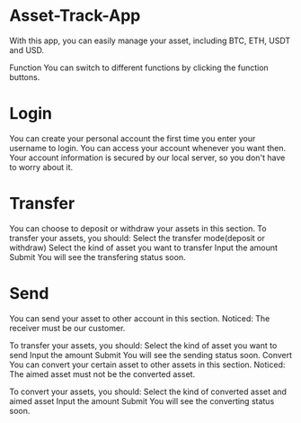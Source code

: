 # Asset-Track-App

With this app, you can easily manage your asset, including BTC, ETH, USDT and USD.

Function
You can switch to different functions by clicking the function buttons.

# Login
You can create your personal account the first time you enter your username to login.
You can access your account whenever you want then.
Your account information is secured by our local server, so you don't have to worry about it.

# Transfer
You can choose to deposit or withdraw your assets in this section.
To transfer your assets, you should:
Select the transfer mode(deposit or withdraw)
Select the kind of asset you want to transfer
Input the amount
Submit
You will see the transfering status soon.

# Send
You can send your asset to other account in this section.
Noticed: The receiver must be our customer.

To transfer your assets, you should:
Select the kind of asset you want to send
Input the amount
Submit
You will see the sending status soon.
Convert
You can convert your certain asset to other assets in this section.
Noticed: The aimed asset must not be the converted asset.

To convert your assets, you should:
Select the kind of converted asset and aimed asset
Input the amount
Submit
You will see the converting status soon.


